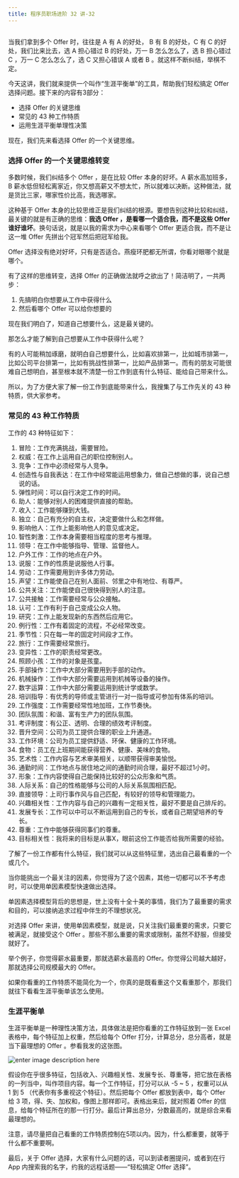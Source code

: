 ```yaml
---
title: 程序员职场进阶 32 讲-32
---
```

<article id="topicContainer" class="column_content"><h2 class="topic_title"></h2><div><p>当我们拿到多个 Offer 时，往往是 A 有 A 的好处， B 有 B 的好处，C 有 C 的好处，我们比来比去，选 A 担心错过 B 的好处，万一 B 怎么怎么了，选 B 担心错过 C ，万一 C 怎么怎么了，选 C 又担心错误 A 或者 B 。就这样不断纠结，举棋不定。</p>
<p>今天这讲，我们就来提供一个叫作“生涯平衡单”的工具，帮助我们轻松搞定 Offer 选择问题。接下来的内容有3部分：</p>
<ul>
<li>选择 Offer 的关键思维</li>
<li>常见的 43 种工作特质</li>
<li>运用生涯平衡单理性决策</li>
</ul>
<p>现在，我们先来看选择 Offer 的一个关键思维。</p>
<h3 id="offer">选择 Offer 的一个关键思维转变</h3>
<p>多数时候，我们纠结多个 Offer ，是在比较 Offer 本身的好坏。A 薪水高加班多，B 薪水低但轻松离家近，你又想高薪又不想太忙，所以就难以决断。这种做法，就是货比三家，哪家性价比高，我选哪家。</p>
<p>这种基于 Offer 本身的比较思维正是我们纠结的根源。要想告别这种比较和纠结，最关键的就是有正确的思维：<strong>我选 Offer ，是看哪一个适合我，而不是这些 Offer 谁好谁坏</strong>。换句话说，就是以我的需求为中心来看哪个 Offer 更适合我，而不是让这一堆 Offer 先拼出个冠军然后把冠军给我。</p>
<p>Offer 选择没有绝对好坏，只有是否适合。燕瘦环肥都无所谓，你看对眼哪个就是哪个。</p>
<p>有了这样的思维转变，选择 Offer 的正确做法就呼之欲出了！简洁明了，一共两步：</p>
<ol>
<li>先搞明白你想要从工作中获得什么</li>
<li>然后看哪个 Offer 可以给你想要的</li>
</ol>
<p>现在我们明白了，知道自己想要什么，这是最关键的。</p>
<p>那怎么才能了解到自己想要从工作中获得什么呢？</p>
<p>有的人可能稍加琢磨，就明白自己想要什么，比如喜欢排第一，比如城市排第一，比如公司平台排第一，比如有挑战性排第一，比如产品排第一。而有的朋友可能很难自己想明白，甚至根本就不清楚一份工作到底有什么特征、能给自己带来什么。</p>
<p>所以，为了方便大家了解一份工作到底能带来什么，我搜集了与工作先关的 43 种特质，供大家参考。</p>
<h3 id="43">常见的 43 种工作特质</h3>
<p>工作的 43 种特征如下：</p>
<ol>
<li>冒险：工作充满挑战，需要冒险。</li>
<li>权威：在工作上运用自己的职位控制别人。</li>
<li>竞争：工作中必须经常与人竞争。</li>
<li>创造性与自我表达：在工作中经常能运用想象力，做自己想做的事，说自己想说的话。</li>
<li>弹性时间：可以自行决定工作的时间。</li>
<li>助人：能够对别人的困难提供直接的帮助。</li>
<li>收入：工作能够赚到大钱。</li>
<li>独立：自己有充分的自主权，决定要做什么和怎样做。</li>
<li>影响他人：工作上能影响他人的意见或决定。</li>
<li>智性刺激：工作本身需要相当程度的思考与推理。</li>
<li>领导：在工作中能够指导、管理、监督他人。</li>
<li>户外工作：工作的地点在户外。</li>
<li>说服：工作的性质是说服他人行事。</li>
<li>劳动：工作需要用到许多体力劳动。</li>
<li>声望：工作能使自己在别人面前、邻里之中有地位、有尊严。</li>
<li>公共关注：工作能使自己很快得到别人的注意。</li>
<li>公共接触：工作需要经常与公众接触。</li>
<li>认可：工作有利于自己变成公众人物。</li>
<li>研究：工作上能发现新的东西然后应用它。</li>
<li>例行性：工作有着固定的流程，不必经常改变。</li>
<li>季节性：只在每一年的固定时间段才工作。</li>
<li>旅行：工作需要经常旅行。</li>
<li>变异性：工作的职责经常更改。</li>
<li>照顾小孩：工作的对象是孩童。</li>
<li>手部操作：工作中大部分需要用到手部的动作。</li>
<li>机械操作：工作中大部分需要运用到机械等设备的操作。</li>
<li>数字运算：工作中大部分需要运用到统计学或数学。</li>
<li>培训指导：有优秀的导师或主管进行一对一指导或可参加有体系的培训。</li>
<li>工作强度：工作需要经常性地加班，工作节奏快。</li>
<li>团队氛围：和谐、富有生产力的团队氛围。</li>
<li>考评制度：有公正、透明、合理的绩效考评制度。</li>
<li>晋升空间：公司为员工提供合理的职业上升通道。</li>
<li>工作环境：公司为员工提供舒适、环保、健康的工作环境。</li>
<li>食物：员工在上班期间能获得营养、健康、美味的食物。</li>
<li>艺术性：工作内容与艺术审美相关，以顺带获得审美愉悦。</li>
<li>通勤时间：工作地点与居住地之间的通勤时间合理，最好不超过1小时。</li>
<li>形象：工作内容使得自己能保持比较好的公众形象和气质。</li>
<li>人际关系：自己的性格能够与公司的人际关系氛围相匹配。</li>
<li>直接领导：上司行事作风与自己匹配，有较好的领导和管理能力。</li>
<li>兴趣相关性：工作内容与自己的兴趣有一定相关性，最好不要是自己排斥的。</li>
<li>发展专长：工作可以中可以不断运用到自己的专长，或者自己期望培养的专长。</li>
<li>尊重：工作中能够获得同事们的尊重。</li>
<li>目标相关性：我将来的目标是从事X，眼前这份工作能否给我所需要的经验。</li>
</ol>
<p>了解了一份工作都有什么特征，我们就可以从这些特征里，选出自己最看重的一个或几个。</p>
<p>当你能挑出一个最关注的因素，你觉得为了这个因素，其他一切都可以不予考虑时，可以使用单因素模型快速做出选择。</p>
<p>单因素选择模型背后的思想是，世上没有十全十美的事情，我们为了最重要的需求和目的，可以接纳追求过程中伴生的不理想状况。</p>
<p>对选择 Offer 来讲，使用单因素模型，就是说，只关注我们最重要的需求，只要它被满足，就接受这个 Offer 。那些不那么重要的需求或限制，虽然不舒服，但接受就好了。</p>
<p>举个例子，你觉得薪水最重要，那就选薪水最高的 Offer。你觉得公司越大越好，那就选择公司规模最大的 Offer。</p>
<p>如果你看重的工作特质不能简化为一个，你真的是既看重这个又看重那个，那我们就往下看看生涯平衡单该怎么使用。</p>
<h3 id="">生涯平衡单</h3>
<p>生涯平衡单是一种理性决策方法，具体做法是把你看重的工作特征放到一张 Excel 表格中，每个特征加上权重，然后给每个 Offer 打分，计算总分，总分高者，就是当下最理想的 Offer 。参看我发的这张图。</p>
<p><img src="https://images.gitbook.cn/2e6dd5f0-9ea6-11e8-b6f3-454e1d4b65e0" alt="enter image description here" /></p>
<p>假设你在乎很多特征，包括收入、兴趣相关性、发展专长、尊重等，把它放在表格的一列当中，叫作项目内容。每一个工作特征，打分可以从 -5 ~ 5 ，权重可以从 1 到 5 （代表你有多重视这个特征）。然后把每个 Offer 都放到表中，每个 Offer 给 3 项，得、失、加权和，像图上那样即可。表格出来后，就对照着 Offer 的信息，给每个特征所在的那一行打分。最后计算出总分，分数最高的，就是综合来看最理想的。</p>
<p>注意，请尽量把自己看重的工作特质控制在5项以内。因为，什么都重要，就等于什么都不重要啊。</p>
<p>最后，关于 Offer 选择，大家有什么问题的话，可以到读者圈提问，或者到在行 App 内搜索我的名字，约我的远程话题——“轻松搞定 Offer 选择”。</p></div></article>
